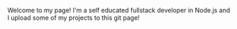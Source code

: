 Welcome to my page!
I'm a self educated fullstack developer in Node.js and I upload some of my projects to this git page!
